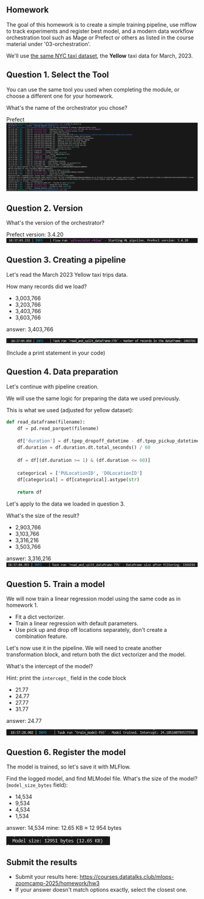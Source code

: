 ## Homework

The goal of this homework is to create a simple training pipeline, use mlflow to track experiments and register best model, and a modern data workflow orchestration tool such as Mage or Prefect or others as listed in the course material under '03-orchestration'.

We'll use [the same NYC taxi dataset](https://www1.nyc.gov/site/tlc/about/tlc-trip-record-data.page), the **Yellow** taxi data for March, 2023. 

## Question 1. Select the Tool
 
You can use the same tool you used when completing the module,
or choose a different one for your homework.

What's the name of the orchestrator you chose? 

Prefect
![alt text](<screenshots/prefect log.png>)

## Question 2. Version

What's the version of the orchestrator? 

Prefect version: 3.4.20
![alt text](screenshots/mod03-q2-screen.png)

## Question 3. Creating a pipeline

Let's read the March 2023 Yellow taxi trips data.

How many records did we load? 

- 3,003,766
- 3,203,766
- 3,403,766
- 3,603,766

answer: 3,403,766

![alt text](screenshots/mod03-q3-screen.png)

(Include a print statement in your code)

## Question 4. Data preparation

Let's continue with pipeline creation.

We will use the same logic for preparing the data we used previously. 

This is what we used (adjusted for yellow dataset):

```python
def read_dataframe(filename):
    df = pd.read_parquet(filename)

    df['duration'] = df.tpep_dropoff_datetime - df.tpep_pickup_datetime
    df.duration = df.duration.dt.total_seconds() / 60

    df = df[(df.duration >= 1) & (df.duration <= 60)]

    categorical = ['PULocationID', 'DOLocationID']
    df[categorical] = df[categorical].astype(str)
    
    return df
```

Let's apply to the data we loaded in question 3. 

What's the size of the result? 

- 2,903,766
- 3,103,766
- 3,316,216 
- 3,503,766

answer: 3,316,216
![alt text](screenshots/mod03-q4-screen.png)

## Question 5. Train a model

We will now train a linear regression model using the same code as in homework 1.

* Fit a dict vectorizer.
* Train a linear regression with default parameters.
* Use pick up and drop off locations separately, don't create a combination feature.

Let's now use it in the pipeline. We will need to create another transformation block, and return both the dict vectorizer and the model.

What's the intercept of the model? 

Hint: print the `intercept_` field in the code block

- 21.77
- 24.77
- 27.77
- 31.77

answer: 24.77

![alt text](screenshots/mod03-q5-screen.png)

## Question 6. Register the model 

The model is trained, so let's save it with MLFlow.

Find the logged model, and find MLModel file. What's the size of the model? (`model_size_bytes` field):

* 14,534
* 9,534
* 4,534
* 1,534

answer: 14,534 
mine: 12.65 KB ≈ 12 954 bytes

![alt text](screenshots/mod03-q6-screen.png)

## Submit the results

* Submit your results here: https://courses.datatalks.club/mlops-zoomcamp-2025/homework/hw3
* If your answer doesn't match options exactly, select the closest one.